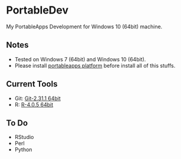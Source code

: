 # PortableDev

My PortableApps Development for Windows 10 (64bit) machine.

## Notes

* Tested on Windows 7 (64bit) and Windows 10 (64bit).
* Please install [portableapps platform](https://portableapps.com/) before install all of this stuffs.

## Current Tools

* Git: [Git-2.31.1 64bit](https://github.com/yht/PortableDev/releases/download/Git-2.31.1/GitPortable64_2.31.1.0-yht-64bit.paf.exe)
* R: [R-4.0.5 64bit](https://github.com/yht/PortableDev/releases/download/R-4.0.5/RPortable64_4.0.5.1-yht-64bit.paf.exe)

## To Do

* RStudio
* Perl
* Python


